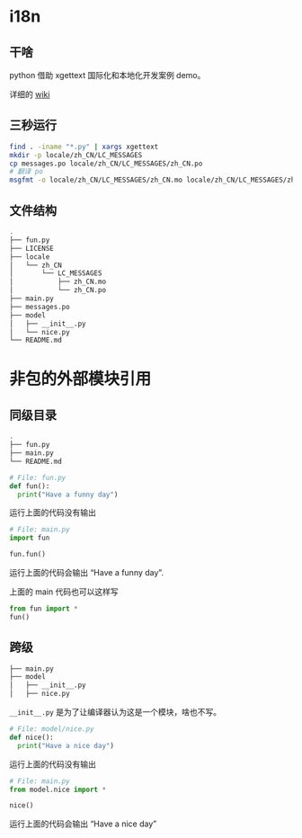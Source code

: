 # i18n
## 干啥
python 借助 xgettext 国际化和本地化开发案例 demo。

详细的 [wiki](https://backmountaindevil.github.io/#/code/python/i18n)

## 三秒运行

```bash
find . -iname "*.py" | xargs xgettext
mkdir -p locale/zh_CN/LC_MESSAGES
cp messages.po locale/zh_CN/LC_MESSAGES/zh_CN.po
# 翻译 po
msgfmt -o locale/zh_CN/LC_MESSAGES/zh_CN.mo locale/zh_CN/LC_MESSAGES/zh_CN.po
```

## 文件结构

```bash
.
├── fun.py
├── LICENSE
├── locale
│   └── zh_CN
│       └── LC_MESSAGES
│           ├── zh_CN.mo
│           └── zh_CN.po
├── main.py
├── messages.po
├── model
│   ├── __init__.py
│   └── nice.py
└── README.md
```

# 非包的外部模块引用
## 同级目录

```bash
.
├── fun.py
├── main.py
└── README.md
```

```python
# File: fun.py
def fun():
  print("Have a funny day")
```
运行上面的代码没有输出

```python
# File: main.py
import fun

fun.fun()
```
运行上面的代码会输出 “Have a funny day”.

上面的 main 代码也可以这样写
```python
from fun import *
fun()
```

## 跨级

```bash
├── main.py
├── model
│   ├── __init__.py
│   ├── nice.py
```
`__init__.py` 是为了让编译器认为这是一个模块，啥也不写。

```python
# File: model/nice.py
def nice():
  print("Have a nice day")
```
运行上面的代码没有输出

```python
# File: main.py
from model.nice import *

nice()
```
运行上面的代码会输出 “Have a nice day”

## 